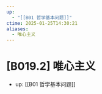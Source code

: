 ```yaml
---
up:
  - "[[B01 哲学基本问题]]"
ctime: 2025-01-25T14:30:21
aliases:
  - 唯心主义
---
```


# [B019.2] 唯心主义

- up: [[B01 哲学基本问题]]
